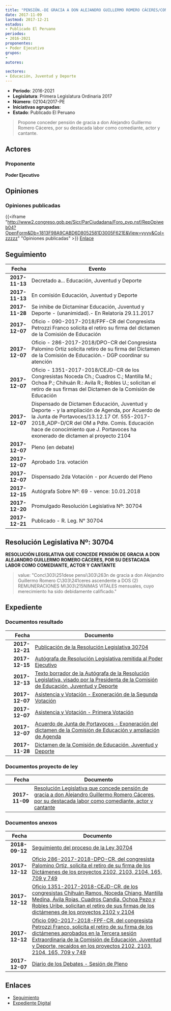 ```yaml
---
title: "PENSIÓN.-DE GRACIA A DON ALEJANDRO GUILLERMO ROMERO CÁCERES/CONCEDE..."
date: 2017-11-09
lastmod: 2017-12-21
estados:
- Publicado El Peruano
periodos:
- 2016-2021
proponentes:
- Poder Ejecutivo
grupos:
- 
autores:

sectores:
- Educación, Juventud y Deporte
---
```

- **Periodo**: 2016-2021
- **Legislatura**: Primera Legislatura Ordinaria 2017
- **Número**: 02104/2017-PE
- **Iniciativas agrupadas**: 
- **Estado**: Publicado El Peruano

> Propone conceder pensión de gracia a don Alejandro Guillermo Romero Cáceres, por su destacada labor como comediante, actor y cantante.


## Actores

### Proponente

**Poder Ejecutivo**

## Opiniones

### Opiniones publicadas

{{<iframe "http://www2.congreso.gob.pe/Sicr/ParCiudadana/Foro_pvp.nsf/RepOpiweb04?OpenForm&Db=1813F98A9CABD6D8052581D3005F621E&View=yyyy&Col=zzzzz" "Opiniones publicadas" >}}
[Enlace](http://www2.congreso.gob.pe/Sicr/ParCiudadana/Foro_pvp.nsf/RepOpiweb04?OpenForm&Db=1813F98A9CABD6D8052581D3005F621E&View=yyyy&Col=zzzzz)


## Seguimiento

| Fecha | Evento |
|------:|--------|
| **2017-11-13** | Decretado a... Educación, Juventud y Deporte |
| **2017-11-13** | En comisión Educación, Juventud y Deporte |
| **2017-11-28** | Se inhibe de Dictaminar Educación, Juventud y Deporte - (unanimidad).- En Relatoría 29.11.2017 |
| **2017-12-07** | Oficio - 090-2017-2018/FPF-CR del Congresista Petrozzi Franco solicita el retiro su firma del dictamen de la Comisión de Educación |
| **2017-12-07** | Oficio - 286-2017-2018/DPO-CR del Congresista Palomino Ortiz solicita retiro de su firma del Dictamen de la Comisión de Educación.- DGP coordinar su atención |
| **2017-12-07** | Oficio - 1351-2017-2018/CEJD-CR de los Congresistas Noceda Ch.; Cuadros C.; Mantilla M.; Ochoa P.; Chihuán R.: Avila R.; Robles U.; solicitan el retiro de sus firmas del Dictamen de la Comisión de Educación |
| **2017-12-07** | Dispensado de Dictamen Educación, Juventud y Deporte - y la ampliación de Agenda, por Acuerdo de la Junta de Portavoces/13.12.17 Of. 555-2017-2018_ADP-D/CR del OM a Pdte. Comis. Educación hace de conocimiento que J. Portavoces ha exonerado de dictamen al proyecto 2104 |
| **2017-12-07** | Pleno (en debate) |
| **2017-12-07** | Aprobado 1ra. votación |
| **2017-12-07** | Dispensado 2da Votación - por Acuerdo del Pleno |
| **2017-12-15** | Autógrafa Sobre Nº: 69 - vence: 10.01.2018 |
| **2017-12-20** | Promulgado Resolución Legislativa Nº: 30704 |
| **2017-12-21** | Publicado - R. Leg. N° 30704 |

## Resolución Legislativa Nº: 30704

**RESOLUCIÓN LEGISLATIVA QUE CONCEDE PENSIÓN DE GRACIA A DON ALEJANDRO GUILLERMO ROMERO CÁCERES, POR SU DESTACADA LABOR COMO COMEDIANTE, ACTOR Y CANTANTE**

> value: "Conc\303\251dese pensi\303\263n de gracia a don Alejandro Guillermo Romero C\303\241ceres ascendente a DOS (2) REMUNERACIONES M\303\215NIMAS VITALES mensuales, cuyo merecimiento ha sido debidamente calificado."


## Expediente

### Documentos resultado

| Fecha | Documento |
|------:|-----------|
| **2017-12-21** | [Publicación de la Resolución Legislativa 30704](http://www.leyes.congreso.gob.pe/Documentos/2016_2021/ADLP/Normas_Legales/30704-RLG.pdf) |
| **2017-12-15** | [Autógrafa de Resolución Legislativa remitida al Poder Ejecutivo](http://www.leyes.congreso.gob.pe/Documentos/2016_2021/ADLP/Texto_Aprobado/AU0210420171215.pdf) |
| **2017-12-13** | [Texto borrador de la Autógrafa de la Resolución Legislativa, visado por la Presidenta de la Comisión de Educación, Juventud y Deporte](http://www.leyes.congreso.gob.pe/Documentos/2016_2021/Texto_Borrador_de_Autografa/BAU0210420171213.pdf) |
| **2017-12-07** | [Asistencia y Votación - Exoneración de la Segunda Votación](http://www.leyes.congreso.gob.pe/Documentos/2016_2021/Asistencia_y_Votacion/Proyectos_de_Ley/Exoneracion_de_Segunda_Votacion/ESV0210420171207.pdf) |
| **2017-12-07** | [Asistencia y Votación - Primera Votación](http://www.leyes.congreso.gob.pe/Documentos/2016_2021/Asistencia_y_Votacion/Proyectos_de_Ley/AV0210420171207.pdf) |
| **2017-12-07** | [Acuerdo de Junta de Portavoces - Exoneración del dictamen de la Comisión de Educación y ampliación de Agenda](http://www.leyes.congreso.gob.pe/Documentos/2016_2021/Acuerdos/Junta_Portavoces/AJP0210420171207.pdf) |
| **2017-11-28** | [Dictamen de la Comisión de Educación, Juventud y Deporte](http://www.leyes.congreso.gob.pe/Documentos/2016_2021/Dictamenes/Proyectos_de_Ley/02104DC10MAY20171128.pdf) |

### Documentos proyecto de ley

| Fecha | Documento |
|------:|-----------|
| **2017-11-09** | [Resolución Legislativa que concede pensión de gracia a don Alejandro Guillermo Romero Cáceres, por su destacada labor como comediante, actor y cantante](http://www.leyes.congreso.gob.pe/Documentos/2016_2021/Proyectos_de_Ley_y_de_Resoluciones_Legislativas/PL0210420171109.pdf) |

### Documentos anexos

| Fecha | Documento |
|------:|-----------|
| **2018-09-12** | [Seguimiento del proceso de la Ley 30704](http://www.leyes.congreso.gob.pe/Documentos/2016_2021/Seguimiento_de_Proyectos_de_Ley/02104PL20180912.pdf) |
| **2017-12-12** | [Oficio 286-2017-2018-DPO-CR, del congresista Palomino Ortiz, solicita el retiro de su firma de los Dictámenes de los proyectos 2102, 2103, 2104, 165, 709 y 749](http://www.leyes.congreso.gob.pe/Documentos/2016_2021/Oficios/Congresistas/OFICIO-286-2017-2018-DPO-CR.pdf) |
| **2017-12-12** | [Oficio 1351-2017-2018-CEJD-CR, de los congresistas Chihuán Ramos, Noceda Chiang, Mantilla Medina, Ávila Rojas, Cuadros Candia, Ochoa Pezo y Robles Uribe, solicitan el retiro de sus firmas de los dictámenes de los proyectos 2102 y 2104](http://www.leyes.congreso.gob.pe/Documentos/2016_2021/Oficios/Comisiones_Ordinarias/OFICIO-1351-2017-2018-CEJD-CR.pdf) |
| **2017-12-12** | [Oficio 090-2017-2018-FPF-CR, del congresista Petrozzi Franco, solicita el retiro de su firma de los dictámenes aprobados en la Tercera sesión Extraordinaria de la Comisión de Educación, Juventud y Deporte, recaídos en los proyectos 2102, 2103, 2104, 165, 709 y 749](http://www.leyes.congreso.gob.pe/Documentos/2016_2021/Oficios/Congresistas/OFICIO-090-2017-2018-FPF-CR.pdf) |
| **2017-12-07** | [Diario de los Debates - Sesión de Pleno](http://www.leyes.congreso.gob.pe/Documentos/2016_2021/ADLP/Diario_Debates/30704-TDD.pdf) |

## Enlaces

- [Seguimiento](http://www2.congreso.gob.pe/Sicr/TraDocEstProc/CLProLey2016.nsf/f7fff46988ca05b1052578e100829cc7/69b26844f9f4532f052581d3005a147a?OpenDocument)
- [Expediente Digital](http://www2.congreso.gob.pe/Sicr/TraDocEstProc/CLProLey2016.nsf/f7fff46988ca05b1052578e100829cc7/69b26844f9f4532f052581d3005a147a?OpenDocument&Click=05257FB7005EB655.eb71d0cf91d8294e05256cdf006b5706/$Body/0.1C6C)

